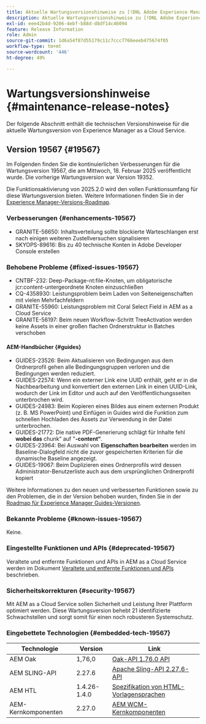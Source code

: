 ```yaml
---
title: Aktuelle Wartungsversionshinweise zu [!DNL Adobe Experience Manager] as a Cloud Service.
description: Aktuelle Wartungsversionshinweise zu [!DNL Adobe Experience Manager] as a Cloud Service.
exl-id: eee42b4d-9206-4ebf-b88d-d8df14c46094
feature: Release Information
role: Admin
source-git-commit: 1d6a54f87d55179c11c7ccc7766eeeb475674f05
workflow-type: tm+mt
source-wordcount: '446'
ht-degree: 49%

---
```



# Wartungsversionshinweise {#maintenance-release-notes}

Der folgende Abschnitt enthält die technischen Versionshinweise für die aktuelle Wartungsversion von Experience Manager as a Cloud Service.

## Version 19567 {#19567}

Im Folgenden finden Sie die kontinuierlichen Verbesserungen für die Wartungsversion 19567, die am Mittwoch, 18. Februar 2025 veröffentlicht wurde. Die vorherige Wartungsversion war Version 19352.

Die Funktionsaktivierung von 2025.2.0 wird den vollen Funktionsumfang für diese Wartungsversion bieten. Weitere Informationen finden Sie in der [Experience Manager-Versions-Roadmap](https://experienceleague.adobe.com/de/docs/experience-manager-release-information/aem-release-updates/update-releases-roadmap).

### Verbesserungen {#enhancements-19567}

* GRANITE-56650: Inhaltsverteilung sollte blockierte Warteschlangen erst nach einigen weiteren Zustellversuchen signalisieren
* SKYOPS-89616: Bis zu 40 technische Konten in Adobe Developer Console erstellen

### Behobene Probleme {#fixed-issues-19567}

* CNTBF-232: Deep-Package-nt:file-Knoten, um obligatorische jcr:content-untergeordnete Knoten einzuschließen
* CQ-4358930: Leistungsproblem beim Laden von Seiteneigenschaften mit vielen Mehrfachfeldern
* GRANITE-55960: Leistungsproblem mit Coral Select Field in AEM as a Cloud Service
* GRANITE-56197: Beim neuen Workflow-Schritt TreeActivation werden keine Assets in einer großen flachen Ordnerstruktur in Batches verschoben

#### AEM-Handbücher {#guides}

* GUIDES-23526: Beim Aktualisieren von Bedingungen aus dem Ordnerprofil gehen alle Bedingungsgruppen verloren und die Bedingungen werden reduziert.
* GUIDES-22574: Wenn ein externer Link eine UUID enthält, geht er in die Nachbearbeitung und konvertiert den externen Link in einen UUID-Link, wodurch der Link im Editor und auch auf den Veröffentlichungsseiten unterbrochen wird.
* GUIDES-24983: Beim Kopieren eines Bildes aus einem externen Produkt (z. B. MS PowerPoint) und Einfügen in Guides wird die Funktion zum schnellen Hochladen des Assets zur Verwendung in der Datei unterbrochen.
* GUIDES-21772: Die native PDF-Generierung schlägt für Inhalte fehl **wobei das** chunk“ auf &quot;**-content“**.
* GUIDES-23964: Bei Auswahl von **Eigenschaften bearbeiten** werden im Baseline-Dialogfeld nicht die zuvor gespeicherten Kriterien für die dynamische Baseline angezeigt.
* GUIDES-19067: Beim Duplizieren eines Ordnerprofils wird dessen Administrator-Benutzerliste auch aus dem ursprünglichen Ordnerprofil kopiert

Weitere Informationen zu den neuen und verbesserten Funktionen sowie zu den Problemen, die in der Version behoben wurden, finden Sie in der [Roadmap für Experience Manager Guides-Versionen](https://experienceleague.adobe.com/de/docs/experience-manager-guides/using/release-info/aem-guides-releases-roadmap).

### Bekannte Probleme {#known-issues-19567}

Keine.

### Eingestellte Funktionen und APIs {#deprecated-19567}

Veraltete und entfernte Funktionen und APIs in AEM as a Cloud Service werden im Dokument [Veraltete und entfernte Funktionen und APIs](/help/release-notes/deprecated-removed-features.md) beschrieben.

### Sicherheitskorrekturen {#security-19567}

Mit AEM as a Cloud Service sollen Sicherheit und Leistung Ihrer Plattform optimiert werden. Diese Wartungsversion behebt 21 identifizierte Schwachstellen und sorgt somit für einen noch robusteren Systemschutz.

### Eingebettete Technologien {#embedded-tech-19567}

| Technologie | Version | Link |
|---|--------------|-------------------------------------------------------------------------------------------------------------------|
| AEM Oak | 1,76,0 | [Oak-API 1.76.0 API](https://www.javadoc.io/doc/org.apache.jackrabbit/oak-api/1.76.0/index.html) |
| AEM SLING-API | 2.27.6 | [Apache Sling-API 2.27.6-API](https://www.javadoc.io/doc/org.apache.sling/org.apache.sling.api/latest/index.html) |
| AEM HTL | 1.4.26-1.4.0 | [Spezifikation von HTML-Vorlagensprachen](https://github.com/adobe/htl-spec) |
| AEM-Kernkomponenten | 2.27.0 | [AEM WCM-Kernkomponenten](https://github.com/adobe/aem-core-wcm-components) |
